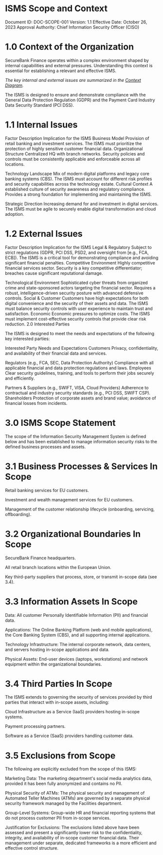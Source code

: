 # ISMS Scope and Context
Document ID: DOC-SCOPE-001
Version: 1.1
Effective Date: October 26, 2023
Approval Authority: Chief Information Security Officer (CISO)

# 1.0 Context of the Organization
SecureBank Finance operates within a complex environment shaped by internal capabilities and external pressures. Understanding this context is essential for establishing a relevant and effective ISMS.

*The key internal and external issues are summarized in the [Context Diagram](assets/context-of-organization.png.md).*

The ISMS is designed to ensure and demonstrate compliance with the General Data Protection Regulation (GDPR) and the Payment Card Industry Data Security Standard (PCI DSS).

# 1.1 Internal Issues
Factor	Description	Implication for the ISMS
Business Model	Provision of retail banking and investment services.	The ISMS must prioritize the protection of highly sensitive customer financial data.
Organizational Structure	Centralized HQ with branch networks.	Security policies and controls must be consistently applicable and enforceable across all locations.

Technology Landscape	Mix of modern digital platforms and legacy core banking systems (CBS).	The ISMS must account for different risk profiles and security capabilities across the technology estate.
Cultural Context	A established culture of security awareness and regulatory compliance.	Provides a strong foundation for implementing and maintaining the ISMS.

Strategic Direction	Increasing demand for and investment in digital services.	The ISMS must be agile to securely enable digital transformation and cloud adoption.

# 1.2 External Issues
Factor	Description	Implication for the ISMS
Legal & Regulatory	Subject to strict regulations (GDPR, PCI DSS, PSD2, and oversight from [e.g., FCA, ECB]).	The ISMS is a critical tool for demonstrating compliance and avoiding significant financial penalties.
Competitive Environment	Highly competitive financial services sector.	Security is a key competitive differentiator; breaches cause significant reputational damage.

Technological Environment	Sophisticated cyber threats from organized crime and state-sponsored actors targeting the financial sector.	Requires a robust, intelligence-driven security posture with advanced defensive controls.
Social & Customer	Customers have high expectations for both digital convenience and the security of their assets and data.	The ISMS must balance security controls with user experience to maintain trust and satisfaction.
Economic	Economic pressures to optimize costs.	The ISMS must implement cost-effective security controls that provide clear risk reduction.
2.0 Interested Parties

The ISMS is designed to meet the needs and expectations of the following key interested parties:

Interested Party	Needs and Expectations
Customers	Privacy, confidentiality, and availability of their financial data and services.

Regulators (e.g., FCA, SEC, Data Protection Authority)	Compliance with all applicable financial and data protection regulations and laws.
Employees	Clear security guidelines, training, and tools to perform their jobs securely and efficiently.

Partners & Suppliers (e.g., SWIFT, VISA, Cloud Providers)	Adherence to contractual and industry security standards (e.g., PCI DSS, SWIFT CSP).
Shareholders	Protection of corporate assets and brand value; avoidance of financial losses from incidents.

# 3.0 ISMS Scope Statement
The scope of the Information Security Management System is defined below and has been established to manage information security risks to the defined business processes and assets.

# 3.1 Business Processes & Services In Scope
Retail banking services for EU customers.

Investment and wealth management services for EU customers.

Management of the customer relationship lifecycle (onboarding, servicing, offboarding).

# 3.2 Organizational Boundaries In Scope
SecureBank Finance headquarters.

All retail branch locations within the European Union.

Key third-party suppliers that process, store, or transmit in-scope data (see 3.4).

# 3.3 Information Assets In Scope
Data: All customer Personally Identifiable Information (PII) and financial data.

Applications: The Online Banking Platform (web and mobile applications), the Core Banking System (CBS), and all supporting internal applications.

Technology Infrastructure: The internal corporate network, data centers, and servers hosting in-scope applications and data.

Physical Assets: End-user devices (laptops, workstations) and network equipment within the organizational boundaries.

# 3.4 Third Parties In Scope
The ISMS extends to governing the security of services provided by third parties that interact with in-scope assets, including:

Cloud Infrastructure as a Service (IaaS) providers hosting in-scope systems.

Payment processing partners.

Software as a Service (SaaS) providers handling customer data.

# 3.5 Exclusions from Scope
The following are explicitly excluded from the scope of this ISMS:

Marketing Data: The marketing department's social media analytics data, provided it has been fully anonymized and contains no PII.

Physical Security of ATMs: The physical security and management of Automated Teller Machines (ATMs) are governed by a separate physical security framework managed by the Facilities department.

Group-Level Systems: Group-wide HR and financial reporting systems that do not process customer PII from in-scope services.

Justification for Exclusions: The exclusions listed above have been assessed and present a significantly lower risk to the confidentiality, integrity, and availability of in-scope customer financial data. Their management under separate, dedicated frameworks is a more efficient and effective control structure.

